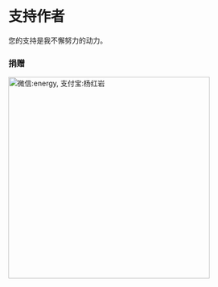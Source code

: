 # 支持作者

您的支持是我不懈努力的动力。

### 捐赠

<img src="/imgs/assets/wx_zfb.png" width="400" title="微信: energy 支付宝: 杨红岩" alt="微信:energy, 支付宝:杨红岩">


